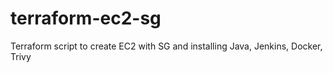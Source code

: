 # terraform-ec2-sg
Terraform script to create EC2 with SG and installing Java, Jenkins, Docker, Trivy

